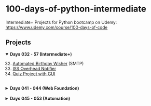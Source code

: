 # 100-days-of-python-intermediate
Intermediate+ Projects for Python bootcamp on Udemy: https://www.udemy.com/course/100-days-of-code

## Projects
<details open>
<summary><b>Days 032 - 57 (Intermediate+)</b></summary>

32. [Automated Birthday Wisher](https://github.com/michelletan/100-days-of-python-intermediate/tree/main/032%20-%20Automated%20Birthday%20Wisher) (SMTP)
33. [ISS Overhead Notifier](https://github.com/michelletan/100-days-of-python-intermediate/tree/main/033%20-%20ISS%20Overhead%20Notifier) 
34. [Quiz Project with GUI](https://github.com/michelletan/100-days-of-python-intermediate/tree/main/034%20-%20Quiz%20Project%20with%20GUI) 
</details>
<br />

<details>
<summary><b>Days 041 - 044 (Web Foundation)</b></summary>
/Skipped/
</details>

<br />
<details>
<summary><b>Days 045 - 053 (Automation)</b></summary>

45. [Web Scraping with Beautiful Soup](https://github.com/michelletan/100-days-of-python-intermediate/tree/main/045%20-%20Web%20Scraping%20with%20Beautiful%20Soup) 

</details>